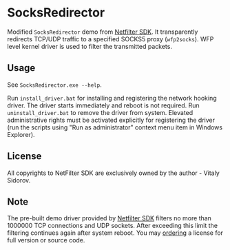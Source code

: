 # SocksRedirector

Modified `SocksRedirector` demo from [Netfilter SDK](https://netfiltersdk.com/).
It transparently redirects TCP/UDP traffic to a specified SOCKS5 proxy (`wfp2socks`).
WFP level kernel driver is used to filter the transmitted packets.

## Usage
See `SocksRedirector.exe --help`.

Run `install_driver.bat` for installing and registering the network hooking driver. 
The driver starts immediately and reboot is not required.
Run `uninstall_driver.bat` to remove the driver from system.
Elevated administrative rights must be activated explicitly for registering the driver (run the scripts using "Run as administrator" context menu item in Windows Explorer). 

## License
All copyrights to NetFilter SDK are exclusively owned by the author - Vitaly Sidorov.

## Note
The pre-built demo driver provided by [Netfilter SDK](https://netfiltersdk.com/) filters no more than 1000000 TCP connections and UDP sockets.
After exceeding this limit the filtering continues again after system reboot.
You may [ordering](http://www.netfiltersdk.com/buy_now.html) a license for full version or source code.
